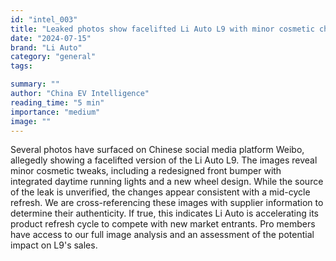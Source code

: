 ```yaml
---
id: "intel_003"
title: "Leaked photos show facelifted Li Auto L9 with minor cosmetic changes."
date: "2024-07-15"
brand: "Li Auto"
category: "general"
tags:

summary: ""
author: "China EV Intelligence"
reading_time: "5 min"
importance: "medium"
image: ""
---
```


Several photos have surfaced on Chinese social media platform Weibo, allegedly showing a facelifted version of the Li Auto L9. The images reveal minor cosmetic tweaks, including a redesigned front bumper with integrated daytime running lights and a new wheel design. While the source of the leak is unverified, the changes appear consistent with a mid-cycle refresh. We are cross-referencing these images with supplier information to determine their authenticity. If true, this indicates Li Auto is accelerating its product refresh cycle to compete with new market entrants. Pro members have access to our full image analysis and an assessment of the potential impact on L9's sales.
